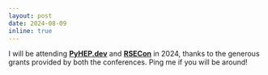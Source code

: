 ```yaml
---
layout: post
date: 2024-08-09
inline: true
---
```


I will be attending **[PyHEP.dev](https://indico.cern.ch/event/1375573/)** and **[RSECon](https://rsecon24.society-rse.org)** in 2024, thanks to the generous grants provided by both the conferences. Ping me if you will be around!
